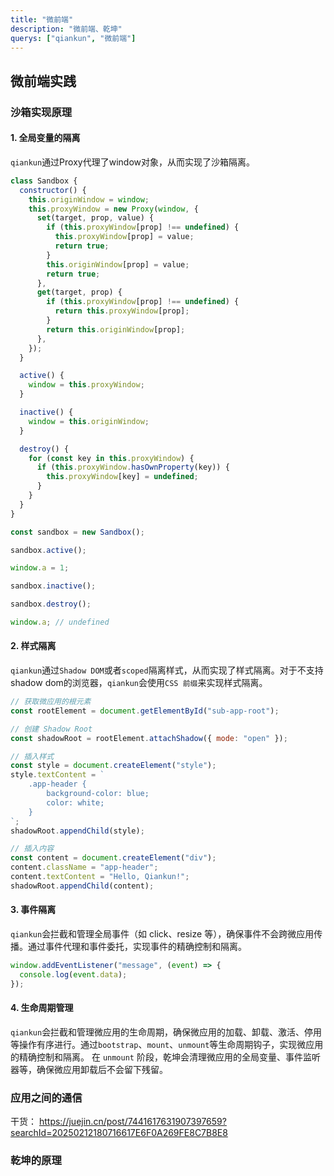 ```yaml
---
title: "微前端"
description: "微前端、乾坤"
querys: ["qiankun", "微前端"]
---
```


## 微前端实践

### 沙箱实现原理

#### 1. 全局变量的隔离

`qiankun`通过Proxy代理了window对象，从而实现了沙箱隔离。

```js
class Sandbox {
  constructor() {
    this.originWindow = window;
    this.proxyWindow = new Proxy(window, {
      set(target, prop, value) {
        if (this.proxyWindow[prop] !== undefined) {
          this.proxyWindow[prop] = value;
          return true;
        }
        this.originWindow[prop] = value;
        return true;
      },
      get(target, prop) {
        if (this.proxyWindow[prop] !== undefined) {
          return this.proxyWindow[prop];
        }
        return this.originWindow[prop];
      },
    });
  }

  active() {
    window = this.proxyWindow;
  }

  inactive() {
    window = this.originWindow;
  }

  destroy() {
    for (const key in this.proxyWindow) {
      if (this.proxyWindow.hasOwnProperty(key)) {
        this.proxyWindow[key] = undefined;
      }
    }
  }
}

const sandbox = new Sandbox();

sandbox.active();

window.a = 1;

sandbox.inactive();

sandbox.destroy();

window.a; // undefined
```

#### 2. 样式隔离

`qiankun`通过`Shadow DOM`或者`scoped`隔离样式，从而实现了样式隔离。对于不支持shadow dom的浏览器，`qiankun`会使用`CSS 前缀`来实现样式隔离。

```js
// 获取微应用的根元素
const rootElement = document.getElementById("sub-app-root");

// 创建 Shadow Root
const shadowRoot = rootElement.attachShadow({ mode: "open" });

// 插入样式
const style = document.createElement("style");
style.textContent = `
    .app-header {
        background-color: blue;
        color: white;
    }
`;
shadowRoot.appendChild(style);

// 插入内容
const content = document.createElement("div");
content.className = "app-header";
content.textContent = "Hello, Qiankun!";
shadowRoot.appendChild(content);
```

#### 3. 事件隔离

`qiankun`会拦截和管理全局事件（如 click、resize 等），确保事件不会跨微应用传播。通过事件代理和事件委托，实现事件的精确控制和隔离。

```js
window.addEventListener("message", (event) => {
  console.log(event.data);
});
```

#### 4. 生命周期管理

`qiankun`会拦截和管理微应用的生命周期，确保微应用的加载、卸载、激活、停用等操作有序进行。通过`bootstrap`、`mount`、`unmount`等生命周期钩子，实现微应用的精确控制和隔离。
在 `unmount` 阶段，乾坤会清理微应用的全局变量、事件监听器等，确保微应用卸载后不会留下残留。

### 应用之间的通信

干货：
<https://juejin.cn/post/7441617631907397659?searchId=20250212180716617E6F0A269FE8C7B8E8>

### 乾坤的原理
